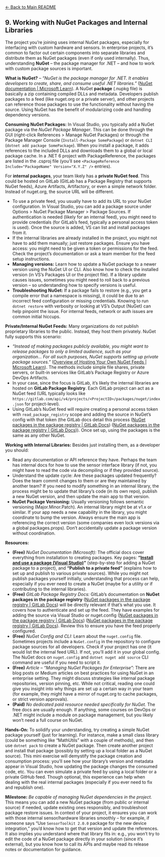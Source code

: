 [<- Back to Main README](../README.md)

## 9. Working with NuGet Packages and Internal Libraries

The project you’re joining uses internal NuGet packages, especially for interfacing with custom hardware and sensors. In enterprise projects, it’s common to factor out certain components into separate libraries and distribute them as NuGet packages (even if only used internally). Thus, understanding **NuGet** – the package manager for .NET – and how to work with custom package sources is important.

**What is NuGet?** – *“NuGet is the package manager for .NET. It enables developers to create, share, and consume useful .NET libraries.”* ([NuGet documentation | Microsoft Learn](https://learn.microsoft.com/en-us/nuget/#:~:text=NuGet%20documentation)). A NuGet **package** (.nupkg file) is basically a zip containing compiled DLLs and metadata. Developers publish packages to a feed (like nuget.org or a private server), and other projects can reference those packages to use the functionality without having the source. Using NuGet has the benefit of modularizing code and handling dependency versions.

**Consuming NuGet Packages:** In Visual Studio, you typically add a NuGet package via the *NuGet Package Manager*. This can be done through the GUI (right-click References > Manage NuGet Packages) or through the Package Manager Console (`Install-Package SomePackage`) or `dotnet CLI` (`dotnet add package SomePackage`). When you install a package, it adds references to the included DLLs and downloads them to a global or local package cache. In a .NET 6 project with PackageReference, the packages are listed in the .csproj file (you’ll see `<PackageReference Include="PackageName" Version="X.Y.Z" />` entries).

For **internal packages**, your team likely has a **private NuGet feed**. This could be hosted on GitLab (GitLab has a Package Registry that supports NuGet feeds), Azure Artifacts, Artifactory, or even a simple network folder. Instead of nuget.org, the source URL will be different.

- To use a private feed, you usually have to add its URL to your NuGet configuration. In Visual Studio, you can add a package source under Options > NuGet Package Manager > Package Sources. If authentication is needed (likely for an internal feed), you might need to provide credentials (for GitLab’s feed, typically a personal access token is used). Once the source is added, VS can list and install packages from it.
- If the internal libraries are already installed in the project, you might not have to add them manually; just restore packages. Ensure you have access: you might need to be given a token or permissions for the feed. Check the project’s documentation or ask a team member for the feed setup instructions.
- **Managing versions:** Learn how to update a NuGet package to a newer version using the NuGet UI or CLI. Also know how to check the installed version (in VS’s Packages UI or the project file). If a library update causes issues, sometimes you might need to roll back to a previous version – so understanding how to specify versions is useful.
- **Troubleshooting NuGet:** If a package fails to restore (e.g., you get a compile error that a namespace is missing), it could be due to an incorrect feed configuration or missing credentials. Knowing to run `dotnet restore` with verbosity or looking at VS’s Output (NuGet) can help pinpoint the issue. For internal feeds, network or auth issues are common initial hiccups.

**Private/Internal NuGet Feeds:** Many organizations do not publish proprietary libraries to the public. Instead, they host them privately. NuGet fully supports this scenario:
- *“Instead of making packages publicly available, you might want to release packages to only a limited audience, such as your organization… For all such purposes, NuGet supports setting up private package sources.”* ([Overview of Hosting Your Own NuGet Feeds | Microsoft Learn](https://learn.microsoft.com/en-us/nuget/hosting-packages/overview#:~:text=Instead%20of%20making%20packages%20publicly,org)). The methods include simple file shares, private servers, or built-in services like GitLab’s Package Registry or Azure DevOps Artifacts.
- In your case, since the focus is GitLab, it’s likely the internal libraries are hosted on **GitLab Package Registry**. Each GitLab project can act as a NuGet feed (URL typically looks like `https://gitlab.com/api/v4/projects/<ProjectID>/packages/nuget/index.json` for project-level).
- Using GitLab’s NuGet feed will require creating a personal access token with `read_package_registry` scope and adding the source in NuGet’s config with that token (the GitLab docs detail this process ([NuGet packages in the package registry | GitLab Docs](https://docs.gitlab.com/ee/user/packages/nuget_repository/#:~:text=To%20publish%20and%20install%20packages,a%20source%20for%20your%20packages)) ([NuGet packages in the package registry | GitLab Docs](https://docs.gitlab.com/ee/user/packages/nuget_repository/#:~:text=,on%20your%20group%E2%80%99s%20home%20page))). Once set up, using the packages is the same as any other NuGet.

**Working with Internal Libraries:** Besides just installing them, as a developer you should:
- Read any documentation or API reference they have. Perhaps the team has internal docs for how to use the sensor interface library (if not, you might have to read the code via decompiling or if they provided source).
- Understand the update cycle: Are these packages updated frequently? Does the team commit changes to them or are they maintained by another team? If you need to modify something in an internal library, the process might be to update that library’s code (in its own repo), publish a new NuGet version, and then update the main app to that version.
- **NuGet Package Versioning:** Usually versioning follows semantic versioning (Major.Minor.Patch). An internal library might be at v1.x or similar. If your app needs a new capability in the library, you might coordinate to bump the version. Always ensure the main app is referencing the correct version (some companies even lock versions via a global packages.props). Don’t accidentally update a package version without coordination.

**Resources:**

- **(Free)** *NuGet Documentation (Microsoft):* The official docs cover everything from installation to creating packages. Key pages: **“[Install and use a package (Visual Studio)](https://learn.microsoft.com/en-us/nuget/consume-packages/install-use-packages-visual-studio)”** (step-by-step for adding a NuGet package to a project), and **“Publish to a private feed”** (explains how to set up and publish to various private sources). While you might not publish packages yourself initially, understanding that process can help, especially if you ever need to create a NuGet (maybe for a utility or if contributing to the internal libraries).
- **(Free)** *GitLab Package Registry Docs:* GitLab’s documentation on **NuGet packages in the package registry** ([NuGet packages in the package registry | GitLab Docs](https://docs.gitlab.com/ee/user/packages/nuget_repository/#:~:text=Publish%20NuGet%20packages%20in%20your,use%20them%20as%20a%20dependency)) will be directly relevant if that’s what you use. It covers how to authenticate and set up the feed. They have examples for adding the source via Visual Studio or nuget.config ([NuGet packages in the package registry | GitLab Docs](https://docs.gitlab.com/ee/user/packages/nuget_repository/#:~:text=Add%20the%20package%20registry%20as,a%20source%20for%20NuGet%20packages)) ([NuGet packages in the package registry | GitLab Docs](https://docs.gitlab.com/ee/user/packages/nuget_repository/#:~:text=You%20can%20now%20add%20a,new%20source%20to%20NuGet%20with)). Review this to ensure you have the feed properly configured.
- **(Free)** *NuGet Config and CLI:* Learn about the `nuget.config` file. Sometimes projects include a `NuGet.config` in the repository to configure package sources for all developers. Check if your project has one (it would list the internal feed URL). If not, you’ll add it in your global config. The NuGet docs on `nuget.config` and `dotnet nuget add source` CLI command are useful if you need to script it.
- **(Free)** *Article – “Managing NuGet Packages for Enterprise”:* There are blog posts or Medium articles on best practices for using NuGet in an enterprise setting. They might discuss strategies like internal package repositories, version pinning, etc. While not critical, reading one could give you insight into why things are set up a certain way in your team (for example, they might have a mirror of nuget.org to cache packages, or strict version approvals).
- **(Paid)** *No dedicated paid resource needed specifically for NuGet.* The free docs are usually enough. If anything, some courses on DevOps or .NET might include a module on package management, but you likely won’t need a full course on NuGet.

**Hands-On:** To solidify your understanding, try creating a simple NuGet package yourself (just for learning). For instance, make a small class library (could be something like “MathUtils” with a couple of methods), and then use `dotnet pack` to create a NuGet package. Then create another project and install that package (possibly by setting up a local folder as a NuGet source). This mini exercise will demystify the package creation and consumption process: you’ll see how your library’s version and metadata appear in Visual Studio, how updating the package changes the consumed code, etc. You can even simulate a private feed by using a local folder or a private GitHub feed. Though optional, this experience can help when dealing with the real internal packages (especially if you ever need to fix and republish one).

**Milestone:** *Be capable of managing NuGet dependencies in the project.* This means you can add a new NuGet package (from public or internal source) if needed, update existing ones responsibly, and troubleshoot package restore issues. In context of your project, it ensures you can work with those internal sensor/hardware libraries smoothly – for example, if someone says “Use `SensorToolkit 2.0.0` package for the new device integration,” you’d know how to get that version and update the references. It also implies you understand where that library fits in: e.g., you won’t try to edit the code of a NuGet package directly in your solution (since it’s external), but you know how to call its APIs and maybe read its release notes or documentation for guidance.